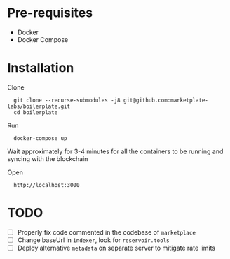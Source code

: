 # Pre-requisites

- Docker
- Docker Compose

# Installation

Clone
```
  git clone --recurse-submodules -j8 git@github.com:marketplate-labs/boilerplate.git
  cd boilerplate
```

Run
```
  docker-compose up
```

Wait approximately for 3-4 minutes for all the containers to be running and syncing with the blockchain

Open
```
  http://localhost:3000
```

# TODO
- [ ] Properly fix code commented in the codebase of `marketplace`
- [ ] Change baseUrl in `indexer`, look for `reservoir.tools`
- [ ] Deploy alternative `metadata` on separate server to mitigate rate limits